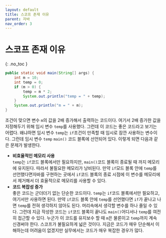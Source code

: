 ```yaml
---
layout: default
title: 스코프 존재 이유
parent: 자바
nav_order: 3
---
```


# 스코프 존재 이유  
{: .no_toc }
```java
public static void main(String[] args) {
    int m = 10;
    int temp = 0;
    if (m > 0) {
        temp = m * 2;
        System.out.println("temp = " + temp);
    }
    System.out.println("m = " + m);
}
```  
조건이 맞으면 변수 `m`의 값을 2배 증가해서 출력하는 코드이다. 여기서 2배 증가한 값을 지정해두기 위해 임시 변수 `temp`를 사용했다. 그런데 이 코드는 좋은 코드라고 보기는 어렵다. 왜냐하면 임시 변수 `temp`는 `if`조건이 만족할 때 임시로 잠깐 사용하는 변수이다. 그런데 임시 변수 `temp` `main()` 코드 블록에 선언되어 있다. 이렇게 되면 다음과 같은 문제가 발생한다.  

- **비효율적인 메모리 사용**  
`temp`는 `if`코드 블록에서만 필요하지만, `main()`코드 블록이 종료될 때 까지 메모리에 유지된다. 따라서 불필요한 메모리가 낭비된다. 만약 `if`모드 블록 안에 `temp`를 선언했다면자바를 구현하는 곳에서 `if`코드 블록의 종료 시점에 이 변수를 메모리에서 제거해서 더 효율적으로 메모리를 사용할 수 있다.  
- **코드 복잡성 증가**  
좋은 코드는 군더더기 없는 단순한 코드이다. `temp`는 `if`코드 블록에서만 필요하고, 여기서만 사용하면 된다. 만약 `if`코드 블록 안에 `temp`를 선언했다면 `if`가 끝나고 나면 `temp`를 전혀 생각하지 않아도 된다. 머리속에서 생각할 변수를 하나 줄일 수 있다. 그런데 지금 작성한 코드는 `if`코드 블록이 끝나도 `main()`어디서나 `temp`를 여전히 접근할 수 있다. 누군가 이 코드를 유지보수 할 때 `m`은 물론이고 `temp`까지 계속 신경써야 한다. 스코프가 불필요하게 넓은 것이다. 지금은 코드가 매우 단순해서 이해하는데 어려움이 없겠지만 실무에서는 코드가 매우 복잡한 경우가 많다.